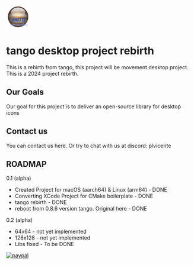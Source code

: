 ![Screenshot](RINGSCE_v2.png)

#  tango desktop project rebirth
This is a rebirth from tango, this project will be movement desktop project. This is a 2024 project rebirth.

## Our Goals
Our goal for this project is to deliver an open-source library for desktop icons


## Contact us
You can contact us here. Or try to chat with us at discord: plvicente


## ROADMAP

0.1 (alpha)

 * Created Project for macOS (aarch64) & Linux (arm64) - DONE
 * Converting XCode Project for CMake boilerplate - DONE
 * tango rebirth - DONE
 * reboot from 0.8.6 version tango. Original here - DONE
 

0.2 (alpha) 
 * 64x64 - not yet implemented
 * 128x128 - not yet implemented
 * Libs fixed - To be DONE
 

[![paypal](https://www.paypalobjects.com/en_US/i/btn/btn_donateCC_LG.gif)](pdvicente@gleentech.com)
